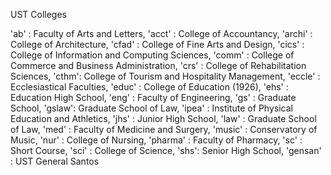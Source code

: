 UST Colleges

'ab' : Faculty of Arts and Letters, 
'acct' : College of Accountancy, 
'archi' : College of Architecture, 
'cfad' : College of Fine Arts and Design, 
'cics' : College of Information and Computing Sciences, 
'comm' : College of Commerce and Business Administration, 
'crs' : College of Rehabilitation Sciences, 
'cthm': College of Tourism and Hospitality Management,
'eccle' : Ecclesiastical Faculties, 
'educ' : College of Education
(1926), 
'ehs' : Education High School, 
'eng' : Faculty of Engineering, 
'gs' : Graduate School, 
'gslaw': Graduate School of Law, 
'ipea' : Institute of Physical Education and Athletics, 
'jhs' : Junior High School,
'law' : Graduate School of Law, 
'med' : Faculty of Medicine and Surgery, 
'music' : Conservatory of Music, 
'nur' : College of Nursing, 
'pharma' : Faculty of Pharmacy, 
'sc' : Short Course, 
'sci' : College of Science, 
'shs': Senior High School, 
'gensan' : UST General Santos